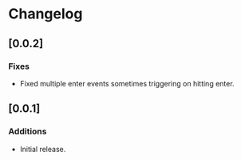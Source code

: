 # Changelog

## [0.0.2]
### Fixes
* Fixed multiple enter events sometimes triggering on hitting enter.

## [0.0.1]
### Additions
* Initial release.